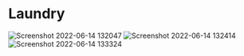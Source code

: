 # Laundry
![Screenshot 2022-06-14 132047](https://user-images.githubusercontent.com/101534228/173510000-cca808d7-8dc1-48cc-b042-536237c44143.jpg)
![Screenshot 2022-06-14 132414](https://user-images.githubusercontent.com/101534228/173510255-8d5f416a-905c-46cf-b751-8d9ef890a9e8.jpg)
![Screenshot 2022-06-14 133324](https://user-images.githubusercontent.com/101534228/173510031-3aa31859-ee6f-47e8-ac83-f5185a5d49d6.jpg)
